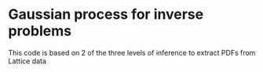 # Gaussian process for inverse problems
This code is based on 2 of the three levels of inference to extract PDFs from Lattice data
